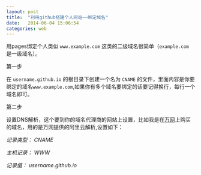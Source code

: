 ```yaml
---
layout: post
title:  "利用github搭建个人网站——绑定域名"
date:   2014-06-04 15:06:54
categories: web
---
```


用pages绑定个人类似 `www.example.com` 这类的二级域名很简单（`example.com` 是一级域名）。

第一步

在 `username.github.io` 的根目录下创建一个名为 `CNAME` 的文件，里面内容是你要绑定的域名`www.example.com`,如果你有多个域名要绑定的话要记得换行，每行一个域名即可。


第二步

设置DNS解析，这个要到你的域名代理商的网站上设置，比如我是在[万网][net]上购买的域名，用的是万网提供的阿里云解析,设置如下：

*记录类型： CNAME*

*主机记录： WWW*

*记录值： username.github.io*




[net]: http://www.net.cn